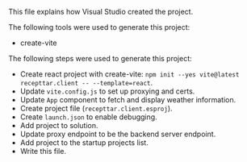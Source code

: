 This file explains how Visual Studio created the project.

The following tools were used to generate this project:
- create-vite

The following steps were used to generate this project:
- Create react project with create-vite: `npm init --yes vite@latest recepttar.client -- --template=react`.
- Update `vite.config.js` to set up proxying and certs.
- Update `App` component to fetch and display weather information.
- Create project file (`recepttar.client.esproj`).
- Create `launch.json` to enable debugging.
- Add project to solution.
- Update proxy endpoint to be the backend server endpoint.
- Add project to the startup projects list.
- Write this file.
